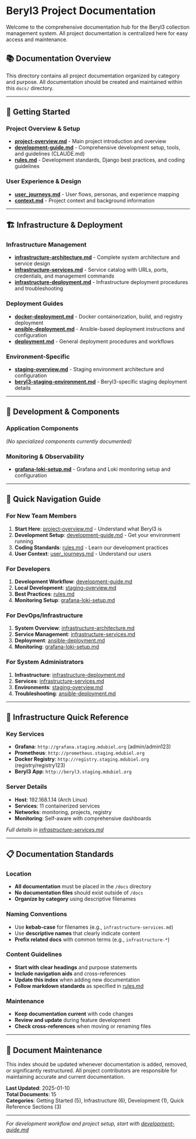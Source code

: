# Beryl3 Project Documentation

Welcome to the comprehensive documentation hub for the Beryl3 collection management system. All project documentation is centralized here for easy access and maintenance.

## 📚 Documentation Overview

This directory contains all project documentation organized by category and purpose. All documentation should be created and maintained within this `docs/` directory.

---

## 🚀 Getting Started

### Project Overview & Setup
- **[project-overview.md](project-overview.md)** - Main project introduction and overview
- **[development-guide.md](development-guide.md)** - Comprehensive development setup, tools, and guidelines (CLAUDE.md)
- **[rules.md](rules.md)** - Development standards, Django best practices, and coding guidelines

### User Experience & Design
- **[user_journeys.md](user_journeys.md)** - User flows, personas, and experience mapping
- **[context.md](context.md)** - Project context and background information

---

## 🏗️ Infrastructure & Deployment

### Infrastructure Management
- **[infrastructure-architecture.md](infrastructure-architecture.md)** - Complete system architecture and service design
- **[infrastructure-services.md](infrastructure-services.md)** - Service catalog with URLs, ports, credentials, and management commands
- **[infrastructure-deployment.md](infrastructure-deployment.md)** - Infrastructure deployment procedures and troubleshooting

### Deployment Guides
- **[docker-deployment.md](docker-deployment.md)** - Docker containerization, build, and registry deployment
- **[ansible-deployment.md](ansible-deployment.md)** - Ansible-based deployment instructions and configuration
- **[deployment.md](deployment.md)** - General deployment procedures and workflows

### Environment-Specific
- **[staging-overview.md](staging-overview.md)** - Staging environment architecture and configuration
- **[beryl3-staging-environment.md](beryl3-staging-environment.md)** - Beryl3-specific staging deployment details

---

## 🔧 Development & Components

### Application Components
*(No specialized components currently documented)*

### Monitoring & Observability
- **[grafana-loki-setup.md](grafana-loki-setup.md)** - Grafana and Loki monitoring setup and configuration

---

## 📖 Quick Navigation Guide

### For New Team Members
1. **Start Here**: [project-overview.md](project-overview.md) - Understand what Beryl3 is
2. **Development Setup**: [development-guide.md](development-guide.md) - Get your environment running
3. **Coding Standards**: [rules.md](rules.md) - Learn our development practices
4. **User Context**: [user_journeys.md](user_journeys.md) - Understand our users

### For Developers
1. **Development Workflow**: [development-guide.md](development-guide.md)
2. **Local Development**: [staging-overview.md](staging-overview.md)
3. **Best Practices**: [rules.md](rules.md)
4. **Monitoring Setup**: [grafana-loki-setup.md](grafana-loki-setup.md)

### For DevOps/Infrastructure
1. **System Overview**: [infrastructure-architecture.md](infrastructure-architecture.md)
2. **Service Management**: [infrastructure-services.md](infrastructure-services.md)
3. **Deployment**: [ansible-deployment.md](ansible-deployment.md)
4. **Monitoring**: [grafana-loki-setup.md](grafana-loki-setup.md)

### For System Administrators
1. **Infrastructure**: [infrastructure-deployment.md](infrastructure-deployment.md)
2. **Services**: [infrastructure-services.md](infrastructure-services.md)
3. **Environments**: [staging-overview.md](staging-overview.md)
4. **Troubleshooting**: [ansible-deployment.md](ansible-deployment.md)

---

## 🎯 Infrastructure Quick Reference

### Key Services
- **Grafana**: `http://grafana.staging.mdubiel.org` (admin/admin123)
- **Prometheus**: `http://prometheus.staging.mdubiel.org`
- **Docker Registry**: `http://registry.staging.mdubiel.org` (registry/registry123)
- **Beryl3 App**: `http://beryl3.staging.mdubiel.org`

### Server Details
- **Host**: 192.168.1.14 (Arch Linux)
- **Services**: 11 containerized services
- **Networks**: monitoring, projects, registry
- **Monitoring**: Self-aware with comprehensive dashboards

*Full details in [infrastructure-services.md](infrastructure-services.md)*

---

## 📋 Documentation Standards

### Location
- **All documentation** must be placed in the `/docs` directory
- **No documentation files** should exist outside of `/docs`
- **Organize by category** using descriptive filenames

### Naming Conventions
- Use **kebab-case** for filenames (e.g., `infrastructure-services.md`)
- Use **descriptive names** that clearly indicate content
- **Prefix related docs** with common terms (e.g., `infrastructure-*`)

### Content Guidelines
- **Start with clear headings** and purpose statements
- **Include navigation aids** and cross-references
- **Update this index** when adding new documentation
- **Follow markdown standards** as specified in [rules.md](rules.md)

### Maintenance
- **Keep documentation current** with code changes
- **Review and update** during feature development
- **Check cross-references** when moving or renaming files

---

## 🔄 Document Maintenance

This index should be updated whenever documentation is added, removed, or significantly restructured. All project contributors are responsible for maintaining accurate and current documentation.

**Last Updated**: 2025-01-10  
**Total Documents**: 15  
**Categories**: Getting Started (5), Infrastructure (6), Development (1), Quick Reference Sections (3)

---

*For development workflow and project setup, start with [development-guide.md](development-guide.md)*